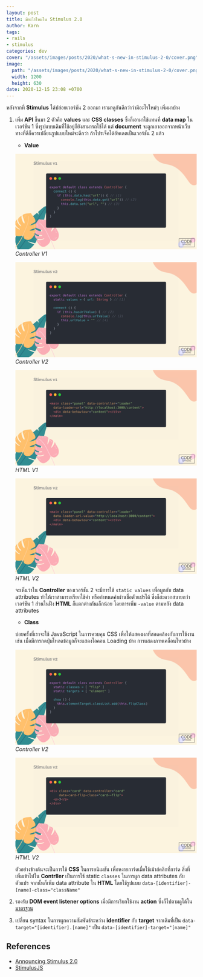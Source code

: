 ```yaml
---
layout: post
title: มีอะไรใหม่ใน Stimulus 2.0
author: Karn
tags:
- rails
- stimulus
categories: dev
cover: "/assets/images/posts/2020/what-s-new-in-stimulus-2-0/cover.png"
image:
  path: "/assets/images/posts/2020/what-s-new-in-stimulus-2-0/cover.png"
  width: 1200
  height: 630
date: 2020-12-15 23:08 +0700
---
```

หลังจากที่ **Stimulus** ได้ปล่อยเวอร์ชัน 2 ออกมา เรามาดูกันดีกว่าว่ามีอะไรใหม่ๆ เพิ่มมาบ้าง
1. เพิ่ม **API** ขึ้นมา 2 ตัวคือ **values** และ **CSS classes** ซึ่งก็เอามาใช้แทนที่ **data map** ในเวอร์ชัน 1 ซึ่งรูปแบบเดิมที่ใช้อยู่ก็ยังสามารถใช้ได้ แต่ **document** จะถูกเอาออกจากหน้าเว็บ ทางที่ดีก็ควรเปลี่ยนรูปแบบใหม่จะดีกว่า ถ้าโปรเจ็คได้อัพเดตเป็นเวอร์ชัน 2 แล้ว

    - **Value**

    ![01](/assets/images/posts/2020/what-s-new-in-stimulus-2-0/stimulus2_01.png)
    *Controller V1*

    ![02](/assets/images/posts/2020/what-s-new-in-stimulus-2-0/stimulus2_02.png)
    *Controller V2*

    ![03](/assets/images/posts/2020/what-s-new-in-stimulus-2-0/stimulus2_03.png)
    *HTML V1*

    ![04](/assets/images/posts/2020/what-s-new-in-stimulus-2-0/stimulus2_04.png)
    *HTML V2*

    จะเห็นว่าใน **Controller** ของเวอร์ชัน 2 จะมีการใช้ `static values` เพื่อผูกกับ data attributes ทำให้เราสามารถเรียกใช้ค่า หรือกำหนดค่าผ่านชื่อตัวแปรได้ ซึ่งก็สะดวกสบายกว่าเวอร์ชัน 1
    ส่วนในฝั่ง **HTML** ก็แตกต่างกันเล็กน้อย โดยการเพิ่ม `-value` ตามหลัง data attributes

    - **Class**

    บ่อยครั้งที่เราจะใช้ JavaScript ในการควบคุม CSS เพื่อให้แสดงผลที่สอดคล้องกับการใช้งาน เช่น เมื่อมีการกดปุ่มโหลดข้อมูลก็จะแสดงไอคอน Loading บ้าง การแสดงภาพเคลื่อนไหวบ้าง 

    ![05](/assets/images/posts/2020/what-s-new-in-stimulus-2-0/stimulus2_05.png)
    *Controller V2*

    ![06](/assets/images/posts/2020/what-s-new-in-stimulus-2-0/stimulus2_06.png)
    *HTML V2*

    ตัวอย่างข้างต้นจะเป็นการใช้ **CSS** ในการอนิเมชัน เพื่อหงายการ์ดเมื่อใช้เม้าส์คลิกที่การ์ด สิ่งที่เพิ่มเข้าไปใน **Contrller** เป็นการใช้ static `classes` ในการผูก data attributes กับตัวแปร จากนั้นก็เพิ่ม data attribute ใน **HTML** โดยใช้รูปแบบ `data-[identifier]-[name]-class="className"`

2. รองรับ **DOM event listener options** เมื่อมีการเรียกใช้งาน **action** ซึ่งก็ไปตามดูได้ใน[มาตรฐาน](https://developer.mozilla.org/en-US/docs/Web/API/EventTarget/addEventListener)

3. เปลี่ยน syntax ในการผูกความสัมพันธ์ระหว่าง **identifier** กับ **target** จากเดิมที่เป็น `data-target="[identifier].[name]"` เป็น `data-[identifier]-target="[name]"`

## References
- [Announcing Stimulus 2.0](https://discourse.stimulusjs.org/t/announcing-stimulus-2-0/1482)
- [StimulusJS](https://stimulusjs.org/)
